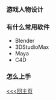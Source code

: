 ### 游戏人物设计
### 有什么常用软件
+ Blender
+ 3DStudioMax
+ Maya
+ C4D
### 怎么上手

[<<<回主页](https://github.com/ora-cat/UE4Handbook)